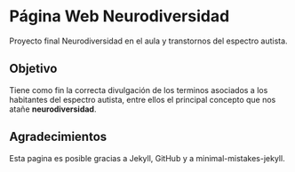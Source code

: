 # Página Web Neurodiversidad
Proyecto final Neurodiversidad en el aula y transtornos del espectro autista.

## Objetivo
Tiene como fin la correcta divulgación de los terminos asociados a los habitantes del espectro autista, entre ellos el principal concepto que nos atañe **neurodiversidad**.

## Agradecimientos
Esta pagina es posible gracias a Jekyll, GitHub y a minimal-mistakes-jekyll.
